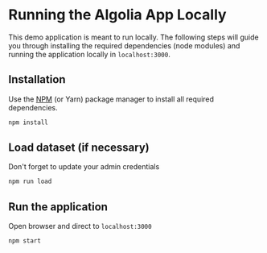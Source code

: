 # Running the Algolia App Locally

This demo application is meant to run locally. The following steps will guide you through installing the required dependencies (node modules) and running the application locally in `localhost:3000`.

## Installation

Use the [NPM](https://www.npmjs.com/) (or Yarn) package manager to install all required dependencies.

```bash
npm install
```

## Load dataset (if necessary)
Don't forget to update your admin credentials
```bash
npm run load
```
## Run the application
Open browser and direct to `localhost:3000`
```bash
npm start
```
